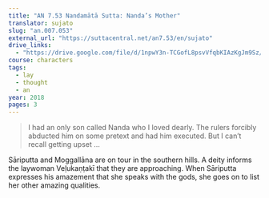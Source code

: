 ```yaml
---
title: "AN 7.53 Nandamātā Sutta: Nanda’s Mother"
translator: sujato
slug: "an.007.053"
external_url: "https://suttacentral.net/an7.53/en/sujato"
drive_links:
  - "https://drive.google.com/file/d/1npwY3n-TCGofL8psvVfqbKIAzKgJm9Sz/view?usp=drivesdk"
course: characters
tags:
  - lay
  - thought
  - an
year: 2018
pages: 3
---
```


> I had an only son called Nanda who I loved dearly. The rulers forcibly abducted him on some pretext and had him executed. But I can’t recall getting upset ...

Sāriputta and Moggallāna are on tour in the southern hills. A deity informs the laywoman Veḷukaṇṭakī that they are approaching. When Sāriputta expresses his amazement that she speaks with the gods, she goes on to list her other amazing qualities.

